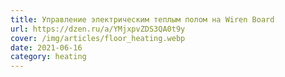 ```yaml
---
title: Управление электрическим теплым полом на Wiren Board
url: https://dzen.ru/a/YMjxpvZDS3QA0t9y
cover: /img/articles/floor_heating.webp
date: 2021-06-16
category: heating
---
```

